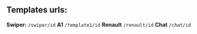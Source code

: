 ## Templates urls:

**Swiper:**
`/swiper/id`
**A1**
`/template1/id`
**Renault**
`/renault/id`
**Chat**
`/chat/id`
